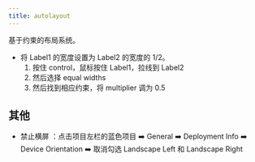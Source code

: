 ```yaml
---
title: autolayout
---
```


基于约束的布局系统。

- 将 Label1 的宽度设置为 Label2 的宽度的 1/2。
  1. 按住 control，鼠标按住 Label1，拉线到 Label2
  2. 然后选择 equal widths
  3. 然后找到相应约束，将 multiplier 调为 0.5

## 其他

- 禁止横屏 ：点击项目左栏的蓝色项目 ➡️ General ➡️ Deployment Info ➡️ Device Orientation ➡️ 取消勾选 Landscape Left 和 Landscape Right